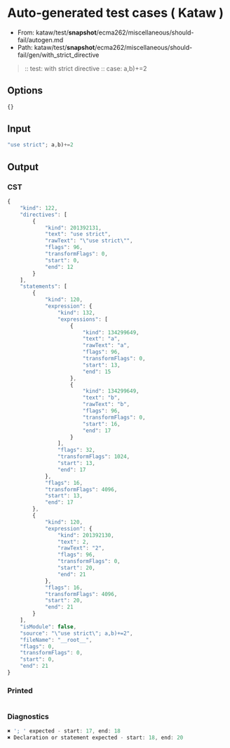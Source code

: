 # Auto-generated test cases ( Kataw )
- From: kataw/test/__snapshot__/ecma262/miscellaneous/should-fail/autogen.md
- Path: kataw/test/__snapshot__/ecma262/miscellaneous/should-fail/gen/with_strict_directive
> :: test: with strict directive
> :: case: a,b)+=2
## Options

`````js
{}
`````
## Input

`````js
"use strict"; a,b)+=2
`````
## Output

### CST

```javascript
{
    "kind": 122,
    "directives": [
        {
            "kind": 201392131,
            "text": "use strict",
            "rawText": "\"use strict\"",
            "flags": 96,
            "transformFlags": 0,
            "start": 0,
            "end": 12
        }
    ],
    "statements": [
        {
            "kind": 120,
            "expression": {
                "kind": 132,
                "expressions": [
                    {
                        "kind": 134299649,
                        "text": "a",
                        "rawText": "a",
                        "flags": 96,
                        "transformFlags": 0,
                        "start": 13,
                        "end": 15
                    },
                    {
                        "kind": 134299649,
                        "text": "b",
                        "rawText": "b",
                        "flags": 96,
                        "transformFlags": 0,
                        "start": 16,
                        "end": 17
                    }
                ],
                "flags": 32,
                "transformFlags": 1024,
                "start": 13,
                "end": 17
            },
            "flags": 16,
            "transformFlags": 4096,
            "start": 13,
            "end": 17
        },
        {
            "kind": 120,
            "expression": {
                "kind": 201392130,
                "text": 2,
                "rawText": "2",
                "flags": 96,
                "transformFlags": 0,
                "start": 20,
                "end": 21
            },
            "flags": 16,
            "transformFlags": 4096,
            "start": 20,
            "end": 21
        }
    ],
    "isModule": false,
    "source": "\"use strict\"; a,b)+=2",
    "fileName": "__root__",
    "flags": 0,
    "transformFlags": 0,
    "start": 0,
    "end": 21
}
```

### Printed

```javascript

```

### Diagnostics

```javascript
✖ '; ' expected - start: 17, end: 18
✖ Declaration or statement expected - start: 18, end: 20

```

